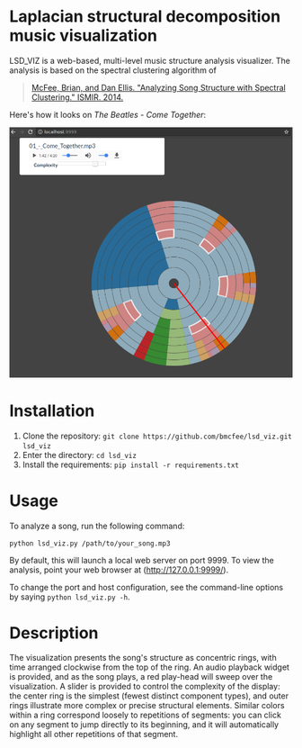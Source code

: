 Laplacian structural decomposition music visualization
======================================================

LSD_VIZ is a web-based, multi-level music structure analysis visualizer.
The analysis is based on the spectral clustering algorithm of

> [McFee, Brian, and Dan Ellis. "Analyzing Song Structure with Spectral Clustering." ISMIR. 2014.](https://bmcfee.github.io/papers/ismir2014_spectral.pdf)

Here's how it looks on *The Beatles - Come Together*:

![Structure visualization](https://raw.githubusercontent.com/bmcfee/lsd_viz/master/lsdviz.png)

Installation
============
1. Clone the repository: `git clone https://github.com/bmcfee/lsd_viz.git lsd_viz`
2. Enter the directory: `cd lsd_viz`
3. Install the requirements: `pip install -r requirements.txt`


Usage
=====

To analyze a song, run the following command:
```
python lsd_viz.py /path/to/your_song.mp3
```

By default, this will launch a local web server on port 9999.  To view the analysis, point your web browser at (http://127.0.0.1:9999/).

To change the port and host configuration, see the command-line options by saying `python lsd_viz.py -h`.

Description
===========
The visualization presents the song's structure as concentric rings, with time arranged clockwise from the top of the ring.
An audio playback widget is provided, and as the song plays, a red play-head will sweep over the visualization.
A slider is provided to control the complexity of the display: the center ring is the simplest (fewest distinct component types), and outer rings illustrate more complex or precise structural elements.
Similar colors within a ring correspond loosely to repetitions of segments: you can click on any segment to jump directly to its beginning, and it will automatically highlight all other repetitions of that segment.
